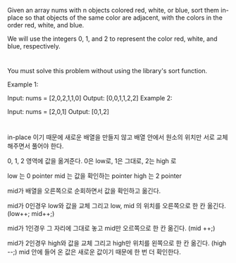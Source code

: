 Given an array nums with n objects colored red, white, or blue, sort them in-place so that objects of the same color are adjacent, with the colors in the order red, white, and blue.

We will use the integers 0, 1, and 2 to represent the color red, white, and blue, respectively.

#

You must solve this problem without using the library's sort function.

Example 1:

Input: nums = [2,0,2,1,1,0]
Output: [0,0,1,1,2,2]
Example 2:

Input: nums = [2,0,1]
Output: [0,1,2]

#

in-place 이기 때문에
새로운 배열을 만들지 않고 배열 안에서 원소의 위치만 서로 교체해주면서 풀어야 한다.

0, 1, 2 영역에 값을 옮겨준다. 0은 low로, 1은 그대로, 2는 high 로

low 는 0 pointer
mid 는 값을 확인하는 pointer
high 는 2 pointer

mid가 배열을 오른쪽으로 순회하면서 값을 확인하고 옮긴다.

mid가 0인경우 low와 값을 교체
그리고 low, mid 의 위치를 오른쪽으로 한 칸 옮긴다. (low++; mid++;)

mid가 1인경우 그 자리에 그대로 놓고
mid만 오르쪽으로 한 칸 옮긴다. (mid ++;)

mid가 2인경우 high와 값을 교체
그리고 high만 위치를 왼쪽으로 한 칸 옮긴다. (high --;)
mid 안에 들어 온 값은 새로운 값이기 때문에 한 번 더 확인한다.
